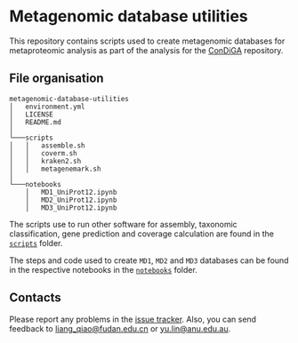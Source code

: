 # Metagenomic database utilities

This repository contains scripts used to create metagenomic databases for metaproteomic analysis as part of the analysis for the [ConDiGA](https://github.com/metagentools/ConDiGA) repository.

## File organisation

```
metagenomic-database-utilities
│   environment.yml   
│   LICENSE
│   README.md 
│
└───scripts
│   │   assemble.sh
│   │   coverm.sh
│   │   kraken2.sh
│   │   metagenemark.sh
│   
└───notebooks
    │   MD1_UniProt12.ipynb
    │   MD2_UniProt12.ipynb
    │   MD3_UniProt12.ipynb
```

The scripts use to run other software for assembly, taxonomic classification, gene prediction and coverage calculation are found in the [`scripts`](https://github.com/metagentools/metagenomic-database-utilities/tree/main/scripts) folder.

The steps and code used to create `MD1`, `MD2` and `MD3` databases can be found in the respective notebooks in the [`notebooks`](https://github.com/metagentools/metagenomic-database-utilities/tree/main/notebooks) folder.

## Contacts
Please report any problems in the [issue tracker](https://github.com/metagentools/metagenomic-database-utilities/issues). Also, you can send feedback to [liang_qiao@fudan.edu.cn](mailto:liang_qiao@fudan.edu.cn) or [yu.lin@anu.edu.au](mailto:yu.lin@anu.edu.au).
